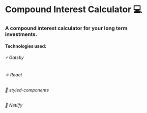 # Compound Interest Calculator 💻

### A compound interest calculator for your long term investments.

#### Technologies used: 

###### ⚡ Gatsby
###### ⚛️ React
###### 🎨 styled-components
###### 🚀 Netlify